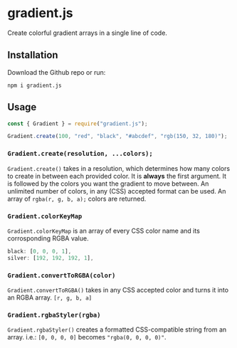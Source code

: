 # gradient.js
Create colorful gradient arrays in a single line of code.

## Installation
Download the Github repo or run:
```
npm i gradient.js
```

## Usage
```js
const { Gradient } = require("gradient.js");

Gradient.create(100, "red", "black", "#abcdef", "rgb(150, 32, 180)");
```

### `Gradient.create(resolution, ...colors);`
`Gradient.create()` takes in a resolution, which determines how many colors to create in between each provided color. It is **always** the first argument. It is followed by the colors you want the gradient to move between. An unlimited number of colors, in any (CSS) accepted format can be used. An array of `rgba(r, g, b, a);` colors are returned.

### `Gradient.colorKeyMap`
`Gradient.colorKeyMap` is an array of every CSS color name and its corrosponding RGBA value.
```js
black: [0, 0, 0, 1],
silver: [192, 192, 192, 1],
```

### `Gradient.convertToRGBA(color)`
`Gradient.convertToRGBA()` takes in any CSS accepted color and turns it into an RGBA array.
`[r, g, b, a]`

### `Gradient.rgbaStyler(rgba)`
`Gradient.rgbaStyler()` creates a formatted CSS-compatible string from an array.
i.e.: `[0, 0, 0, 0]` becomes `"rgba(0, 0, 0, 0)"`.
